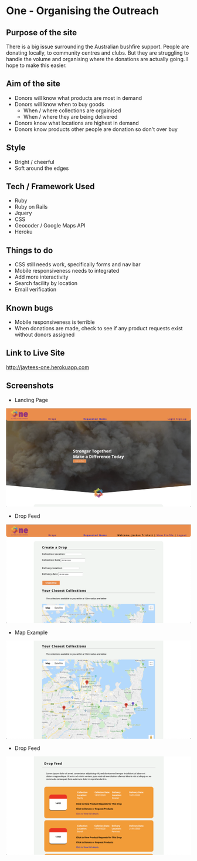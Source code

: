 # One - Organising the Outreach

## Purpose of the site

There is a big issue surrounding the Australian bushfire support. People are donating locally, to community centres and clubs. But they are struggling to handle the volume and organising where the donations are actually going. I hope to make this easier.

## Aim of the site

* Donors will know what products are most in demand
* Donors will know when to buy goods
  * When / where collections are orgainised
  * When / where they are being delivered
* Donors know what locations are highest in demand
* Donors know products other people are donation so don't over buy

## Style

* Bright / cheerful
* Soft around the edges

## Tech / Framework Used

* Ruby
* Ruby on Rails
* Jquery
* CSS
* Geocoder / Google Maps API
* Heroku

## Things to do

* CSS still needs work, specifically forms and nav bar
* Mobile responsiveness needs to integrated
* Add more interactivity
* Search facility by location
* Email verification

## Known bugs

* Mobile responsiveness is terrible
* When donations are made, check to see if any product requests exist without donors assigned

## Link to Live Site

http://jaytees-one.herokuapp.com


## Screenshots

* Landing Page

![landing page image](app/assets/images/screenshot-1.png)

* Drop Feed

![landing page image](app/assets/images/screenshot-2.png)

* Map Example

![landing page image](app/assets/images/screenshot-3.png)

* Drop Feed

![landing page image](app/assets/images/screenshot-4.png)

